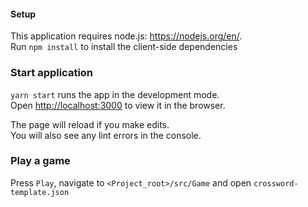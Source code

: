 #### Setup

This application requires node.js: https://nodejs.org/en/.  
Run `npm install` to install the client-side dependencies

### Start application

`yarn start` runs the app in the development mode.\
Open [http://localhost:3000](http://localhost:3000) to view it in the browser.

The page will reload if you make edits.\
You will also see any lint errors in the console.

### Play a game

Press `Play`, navigate to `<Project_root>/src/Game` and open `crossword-template.json`
